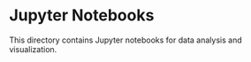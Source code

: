 # Jupyter Notebooks

This directory contains Jupyter notebooks for data analysis and visualization.

